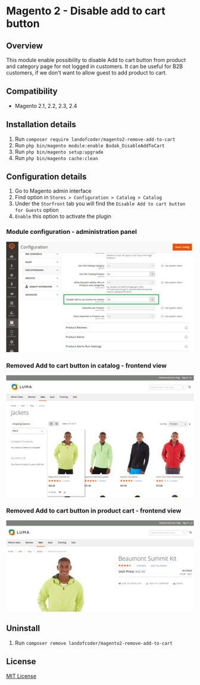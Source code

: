 # Magento 2 - Disable add to cart button
 
## Overview
This module enable possibility to disable Add to cart button from product and category page for not logged in customers.
It can be useful for B2B customers, if we don't want to allow guest to add product to cart.

## Compatibility
- Magento 2.1, 2.2, 2.3, 2.4

## Installation details
1. Run `composer require landofcoder/magento2-remove-add-to-cart`
2. Run `php bin/magento module:enable Bodak_DisableAddToCart`
3. Run `php bin/magento setup:upgrade`
4. Run `php bin/magento cache:clean`

## Configuration details
1. Go to Magento admin interface 
2. Find option in `Stores > Configuration > Catalog > Catalog`
3. Under the `Storfront` tab you will find the `Disable Add to cart button for Guests` option  
5. `Enable` this option to activate the plugin

### Module configuration - administration panel
![Module configuration - administration panel](docs/disable_add_to_cart_configuration.png)

### Removed Add to cart button in catalog - frontend view
![Remove registration form](docs/disable_add_to_cart_catalog.png)

### Removed Add to cart button in product cart - frontend view
![Remove registration form](docs/disable_add_to_cart_product.png)


## Uninstall
1. Run `composer remove landofcoder/magento2-remove-add-to-cart`

## License
[MIT License](LICENSE)
